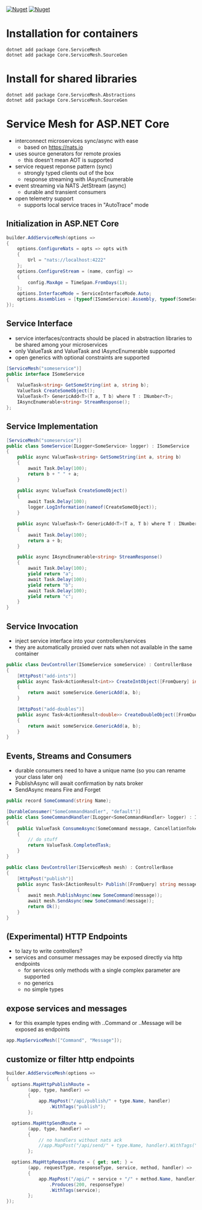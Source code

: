 [![Nuget](https://img.shields.io/nuget/v/Core.ServiceMesh)](https://www.nuget.org/packages/Core.ServiceMesh)
[![Nuget](https://img.shields.io/nuget/dt/Core.ServiceMesh)](https://www.nuget.org/packages/Core.ServiceMesh)

# Installation for containers
```
dotnet add package Core.ServiceMesh
dotnet add package Core.ServiceMesh.SourceGen
```

# Install for shared libraries
```
dotnet add package Core.ServiceMesh.Abstractions
dotnet add package Core.ServiceMesh.SourceGen
```

# Service Mesh for ASP.NET Core
- interconnect microservices sync/async with ease
  - based on https://nats.io
- uses source generators for remote proxies
  - this doesn't mean AOT is supported
- service request reponse pattern (sync)
  - strongly typed clients out of the box
  - response streaming with IAsyncEnumerable
- event streaming via NATS JetStream (async)
  - durable and transient consumers
- open telemetry support
  - supports local service traces in "AutoTrace" mode

## Initialization in ASP.NET Core
```csharp
builder.AddServiceMesh(options =>
{
    options.ConfigureNats = opts => opts with
    {
        Url = "nats://localhost:4222"
    };
    options.ConfigureStream = (name, config) =>
    {
        config.MaxAge = TimeSpan.FromDays(1);
    };
    options.InterfaceMode = ServiceInterfaceMode.Auto;
    options.Assemblies = [typeof(ISomeService).Assembly, typeof(SomeService).Assembly];
});
```

## Service Interface
- service interfaces/contracts should be placed in abstraction libraries to be shared among your microservices
- only ValueTask and ValueTask<T> and IAsyncEnumerable<T> supported
- open generics with optional constraints are supported
```csharp
[ServiceMesh("someservice")]
public interface ISomeService
{
    ValueTask<string> GetSomeString(int a, string b);
    ValueTask CreateSomeObject();
    ValueTask<T> GenericAdd<T>(T a, T b) where T : INumber<T>;
    IAsyncEnumerable<string> StreamResponse();
};
```

## Service Implementation

```csharp
[ServiceMesh("someservice")]
public class SomeService(ILogger<SomeService> logger) : ISomeService
{
    public async ValueTask<string> GetSomeString(int a, string b)
    {
        await Task.Delay(100);
        return b + " " + a;
    }

    public async ValueTask CreateSomeObject()
    {
        await Task.Delay(100);
        logger.LogInformation(nameof(CreateSomeObject));
    }

    public async ValueTask<T> GenericAdd<T>(T a, T b) where T : INumber<T>
    {
        await Task.Delay(100);
        return a + b;
    }

    public async IAsyncEnumerable<string> StreamResponse()
    {
        await Task.Delay(100);
        yield return "a";
        await Task.Delay(100);
        yield return "b";
        await Task.Delay(100);
        yield return "c";
    }
}
```

## Service Invocation
- inject service interface into your controllers/services
- they are automatically proxied over nats when not available in the same container 
```csharp
public class DevController(ISomeService someService) : ControllerBase
{
    [HttpPost("add-ints")]
    public async Task<ActionResult<int>> CreateIntObject([FromQuery] int a = 3, [FromQuery] int b = 5)
    {
        return await someService.GenericAdd(a, b);
    }

    [HttpPost("add-doubles")]
    public async Task<ActionResult<double>> CreateDoubleObject([FromQuery] double a = 3.1, [FromQuery] double b = 5.1)
    {
        return await someService.GenericAdd(a, b);
    }
}
```

## Events, Streams and Consumers
- durable consumers need to have a unique name (so you can rename your class later on)
- PublishAsync will await confirmation by nats broker
- SendAsync means Fire and Forget

```csharp
public record SomeCommand(string Name);

[DurableConsumer("SomeCommandHandler", "default")]
public class SomeCommandHandler(ILogger<SomeCommandHandler> logger) : IConsumer<SomeCommand>
{
    public ValueTask ConsumeAsync(SomeCommand message, CancellationToken token)
    {
        // do stuff
        return ValueTask.CompletedTask;
    }
}

public class DevController(IServiceMesh mesh) : ControllerBase
{
    [HttpPost("publish")]
    public async Task<IActionResult> Publish([FromQuery] string message)
    {
        await mesh.PublishAsync(new SomeCommand(message));
        await mesh.SendAsync(new SomeCommand(message));
        return Ok();
    }
}
```

## (Experimental) HTTP Endpoints
- to lazy to write controllers?
- services and consumer messages may be exposed directly via http endpoints
  - for services only methods with a single complex parameter are supported
  - no generics
  - no simple types

## expose services and messages
- for this example types ending with ..Command or ..Message will be exposed as endpoints
```csharp
app.MapServiceMesh(["Command", "Message"]);
```

## customize or filter http endpoints
```csharp
builder.AddServiceMesh(options =>
{
  options.MapHttpPublishRoute =
        (app, type, handler) =>
        {
            app.MapPost("/api/publish/" + type.Name, handler)
                .WithTags("publish");
        };

  options.MapHttpSendRoute =
        (app, type, handler) =>
        {
            // no handlers without nats ack
            //app.MapPost("/api/send/" + type.Name, handler).WithTags("send");
        };

  options.MapHttpRequestRoute = { get; set; } =
        (app, requestType, responseType, service, method, handler) =>
        {
            app.MapPost("/api/" + service + "/" + method.Name, handler)
                .Produces(200, responseType)
                .WithTags(service);
        };
});
```

